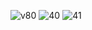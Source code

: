 ![v80](https://github.com/nxbitakinema/TEST-ANIMATION-2/assets/93174599/ff774fde-b09a-4f2d-8674-fabcf6b4da5f) ![40](https://github.com/nxbitakinema/TEST-ANIMATION-2/assets/93174599/e3b1d5c7-bed1-4972-a24f-8208957e81a2) ![41](https://github.com/nxbitakinema/TEST-ANIMATION-2/assets/93174599/212685b6-c52d-47d0-8181-3f448d2e0ff7)
